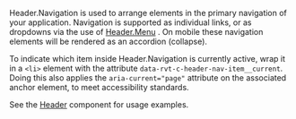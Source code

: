 Header.Navigation is used to arrange elements in the primary navigation of your application. Navigation is supported as individual links, or as dropdowns via the use of [Header.Menu](#/Navigation?id=headermenu) . On mobile these navigation elements will be rendered as an accordion (collapse).

To indicate which item inside Header.Navigation is currently active, wrap it in a `<li>` element with the attribute `data-rvt-c-header-nav-item__current`. Doing this also applies the `aria-current="page"` attribute on the associated anchor element, to meet accessibility standards.

See the [Header](#/Navigation?id=header) component for usage examples.
